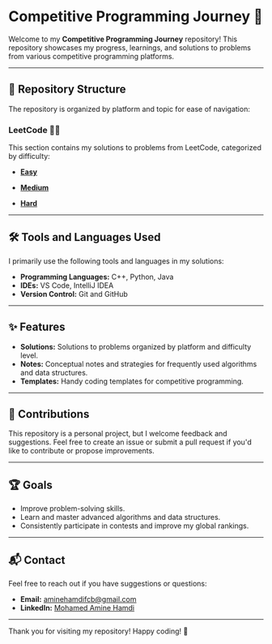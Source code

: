 # Competitive Programming Journey 🚀

Welcome to my **Competitive Programming Journey** repository! This repository showcases my progress, learnings, and solutions to problems from various competitive programming platforms.

---

## 📂 Repository Structure

The repository is organized by platform and topic for ease of navigation:

### LeetCode 🐱‍💻  

This section contains my solutions to problems from LeetCode, categorized by difficulty:  

- [**Easy**](https://github.com/mohamedaminehamdi/Competitive_Programing_Journey/main/LeetCode/Easy)  

- [**Medium**](https://github.com/mohamedaminehamdi/Competitive_Programing_Journey/main/LeetCode/Medium)  

- [**Hard**](https://github.com/mohamedaminehamdi/Competitive_Programing_Journey/main/LeetCode/Hard)  

---

## 🛠️ Tools and Languages Used

I primarily use the following tools and languages in my solutions:

- **Programming Languages:** C++, Python, Java
- **IDEs:** VS Code, IntelliJ IDEA
- **Version Control:** Git and GitHub

---

## ✨ Features

- **Solutions:** Solutions to problems organized by platform and difficulty level.
- **Notes:** Conceptual notes and strategies for frequently used algorithms and data structures.
- **Templates:** Handy coding templates for competitive programming.

---

## 🤝 Contributions

This repository is a personal project, but I welcome feedback and suggestions. Feel free to create an issue or submit a pull request if you'd like to contribute or propose improvements.

---

## 🏆 Goals

- Improve problem-solving skills.
- Learn and master advanced algorithms and data structures.
- Consistently participate in contests and improve my global rankings.

---

## 📬 Contact

Feel free to reach out if you have suggestions or questions:

- **Email:** [aminehamdifcb@gmail.com](mailto:aminehamdifcb@gmail.com)
- **LinkedIn:** [Mohamed Amine Hamdi](https://www.linkedin.com/in/mohamed-amine-hamdi/)

---

Thank you for visiting my repository! Happy coding! 🚀
